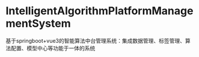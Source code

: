 # IntelligentAlgorithmPlatformManagementSystem
 基于springboot+vue3的智能算法中台管理系统：集成数据管理、标签管理、算法配置、模型中心等功能于一体的系统
